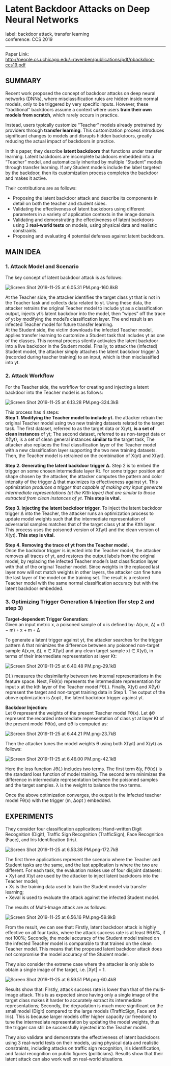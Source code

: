 ﻿# Latent Backdoor Attacks on Deep Neural Networks

label: backdoor attack, transfer learning  
conference: CCS 2019

---
Paper Link: http://people.cs.uchicago.edu/~ravenben/publications/pdf/pbackdoor-ccs19.pdf

## SUMMARY
Recent work proposed the concept of backdoor attacks on deep neural networks (DNNs), where misclassification rules are hidden inside normal models, only to be triggered by very specific inputs. However, these “traditional” backdoors assume a context where users **train their own models from scratch**, which rarely occurs in practice. 

Instead, users typically customize “Teacher” models already pretrained by providers through **transfer learning**. This customization process introduces significant changes to models and disrupts hidden backdoors, greatly reducing the actual impact of backdoors in practice.

In this paper, they describe **latent backdoors** that functions under transfer learning. Latent backdoors are incomplete backdoors embedded into a “Teacher” model, and automatically inherited by multiple “Student” models through transfer learning. If any Student models include the label targeted by the backdoor, then its customization process completes the backdoor and makes it active. 

Their contributions are as follows: 
- Proposing the latent backdoor attack and describe its components in detail on both the teacher and student sides.  
- Validating the effectiveness of latent backdoors using different parameters in a variety of application contexts in the image domain.  
- Validating and demonstrating the effectiveness of latent backdoors using 3 **real-world tests** on models, using physical data and realistic constraints.  
- Proposing and evaluating 4 potential defenses against latent backdoors. 

## MAIN IDEA
### 1. Attack Model and Scenario
The key concept of latent backdoor attack is as follows:

![Screen Shot 2019-11-25 at 6.05.31 PM.png-160.8kB][1]

At the Teacher side, the attacker identifies the target class yt that is not in the Teacher task and collects data related to yt. Using these data, the attacker retrains the original Teacher model to include yt as a classification output, injects yt’s latent backdoor into the model, then “wipes” off the trace of yt by modifying the model’s classification layer. The end result is an infected Teacher model for future transfer learning.  
At the Student side, the victim downloads the infected Teacher model, applies transfer learning to customize a Student task that includes yt as one of the classes. This normal process silently activates the latent backdoor into a live backdoor in the Student model. Finally, to attack the (infected) Student model, the attacker simply attaches the latent backdoor trigger ∆ (recorded during teacher training) to an input, which is then misclassified into yt.

### 2. Attack Workflow
For the Teacher side, the workflow for creating and injecting a latent backdoor into the Teacher model is as follows:

![Screen Shot 2019-11-25 at 6.13.28 PM.png-324.3kB][2]

This process has 4 steps:  
**Step 1. Modifying the Teacher model to include yt.**
the attacker retrain the original Teacher model using two new training datasets related to the target task. The first dataset, referred to as the target data or X(yt), **is a set of clean instances** of yt; The second dataset, referred to as non-target data or X(\yt), is a set of clean general instances **similar to** the target task, The attacker also replaces the final classification layer of the Teacher model with a new classification layer supporting the two new training datasets. Then, the Teacher model is retrained on the combination of X(yt) and X(\yt).  

**Step 2. Generating the latent backdoor trigger ∆.**
Step 2 is to embed the trigger on some chosen intermediate layer Kt. For some trigger position and shape chosen by the attacker, the attacker computes the pattern and color intensity of the trigger ∆ that maximizes its effectiveness against yt. This optimization *produces a trigger that capable of making any input generate intermediate representations (at the Ktth layer) that are similar to those extracted from clean instances of yt*. **This step is vital.**  

**Step 3. Injecting the latent backdoor trigger.**
To inject the latent backdoor trigger ∆ into the Teacher, the attacker runs an optimization process to update model weights such that the intermediate representation of adversarial samples matches that of the target class yt at the Ktth layer. This process uses the poisoned version of X(\yt) and the clean version of X(yt). **This step is vital.**  

**Step 4. Removing the trace of yt from the Teacher model.**  
Once the backdoor trigger is injected into the Teacher model, the attacker removes all traces of yt, and restores the output labels from the original model, by replacing the infected Teacher model’s last classification layer with that of the original Teacher model. Since weights in the replaced last layer now will not match weights in other layers, the attacker can fine tune the last layer of the model on the training set. The result is a restored Teacher model with the same normal classification accuracy but with the latent backdoor embedded.  

### 3. Optimizing Trigger Generation & Injection (for step 2 and step 3)

**Target-dependent Trigger Generation:**  
Given an input metric x, a poisoned sample of x is defined by: A(x,m, ∆) = (1 − m) ◦ x + m ◦ ∆   

To generate a latent trigger against yt, the attacker searches for the trigger pattern ∆ that minimizes the difference between any poisoned non-target sample A(x,m, ∆), x ∈ X(\yt) and any clean target sample xt ∈ X(yt), in terms of their intermediate representation at layer Kt:  

![Screen Shot 2019-11-25 at 6.40.48 PM.png-29.1kB][3]

D(.) measures the dissimilarity between two internal representations in the feature space. Next, Fkθ(x) represents the intermediate representation for input x at the kth layer of the Teacher model Fθ(.). Finally, X(yt) and X(\yt) represent the target and non-target training data in Step 1. The output of the above optimization is ∆opt , the latent backdoor trigger against yt.   

**Backdoor Injection:**  
Let θ represent the weights of the present Teacher model Fθ(x). Let ϕθ represent the recorded intermediate representation of class yt at layer Kt of the present model Fθ(x), and ϕθ is computed as:  

![Screen Shot 2019-11-25 at 6.44.21 PM.png-23.7kB][4]

Then the attacker tunes the model weights θ using both X(\yt) and X(yt) as follows:   

![Screen Shot 2019-11-25 at 6.46.00 PM.png-42.1kB][5]

Here the loss function Jθ(.) includes two terms. The first term ℓ(y, Fθ(x)) is the standard loss function of model training. The second term minimizes the difference in intermediate representation between the poisoned samples and the target samples. λ is the weight to balance the two terms.  

Once the above optimization converges, the output is the infected teacher model Fθ(x) with the trigger (m, ∆opt ) embedded.  


## EXPERIMENTS

They consider four classification applications: Hand-written Digit Recognition (Digit), Traffic Sign Recognition (TrafficSign), Face Recognition (Face), and Iris Identification (Iris). 

![Screen Shot 2019-11-25 at 6.53.38 PM.png-172.7kB][6]

The first three applications represent the scenario where the Teacher and Student tasks are the same, and the last application is where the two are different. For each task, the evaluation makes use of four disjoint datasets:  
• Xyt and X\yt are used by the attacker to inject latent backdoors into the Teacher model;  
• Xs is the training data used to train the Student model via transfer learning;  
• Xeval is used to evaluate the attack against the infected Student model.  

The results of Multi-Image attack are as follows: 

![Screen Shot 2019-11-25 at 6.56.16 PM.png-59.9kB][7]

From the result, we can see that: Firstly, latent backdoor attack is highly effective on all four tasks, where the attack success rate is at least 96.6%, if not 100%; Secondly, the model accuracy of the Student model trained on the infected Teacher model is comparable to that trained on the clean Teacher model. This means that the proposed latent backdoor attack does not compromise the model accuracy of the Student model.   

They also consider the extreme case where the attacker is only able to obtain a single image of the target, i.e. |Xyt| = 1. 

![Screen Shot 2019-11-25 at 6.59.51 PM.png-60.4kB][8]

Results show that: Firstly, attack success rate is lower than that of the multi-image attack. This is as expected since having only a single image of the target class makes it harder to accurately extract its intermediate representations; Secondly, the degradation is much more significant on the small model (Digit) compared to the large models (TrafficSign, Face and Iris). This is because larger models offer higher capacity (or freedom) to tune the intermediate representation by updating the model weights, thus the trigger can still be successfully injected into the Teacher model.   

They also validate and demonstrate the effectiveness of latent backdoors using 3 real-world tests on their models, using physical data and realistic constraints, including attacks on traffic sign recognition, iris identification, and facial recognition on public figures (politicians). Results show that their latent attack can also work well on real-world situations. 


  [1]: http://static.zybuluo.com/Shenao/tlkfjlmkdz183526a3ugotia/Screen%20Shot%202019-11-25%20at%206.05.31%20PM.png
  [2]: http://static.zybuluo.com/Shenao/g72amzoe3spv3lwr2ptf0tok/Screen%20Shot%202019-11-25%20at%206.13.28%20PM.png
  [3]: http://static.zybuluo.com/Shenao/egy8pwk9y2gthbein07szf86/Screen%20Shot%202019-11-25%20at%206.40.48%20PM.png
  [4]: http://static.zybuluo.com/Shenao/fxy4cgea5mp7vp3csilbf971/Screen%20Shot%202019-11-25%20at%206.44.21%20PM.png
  [5]: http://static.zybuluo.com/Shenao/4jb2wd9tmp7quu3ym7fd18tg/Screen%20Shot%202019-11-25%20at%206.46.00%20PM.png
  [6]: http://static.zybuluo.com/Shenao/ta4uypeykski435bmeug3aa5/Screen%20Shot%202019-11-25%20at%206.53.38%20PM.png
  [7]: http://static.zybuluo.com/Shenao/2iw5m0slvbp6e6hqfhxkjf7f/Screen%20Shot%202019-11-25%20at%206.56.16%20PM.png
  [8]: http://static.zybuluo.com/Shenao/niz03ikfb22tsah62g1cfe5d/Screen%20Shot%202019-11-25%20at%206.59.51%20PM.png